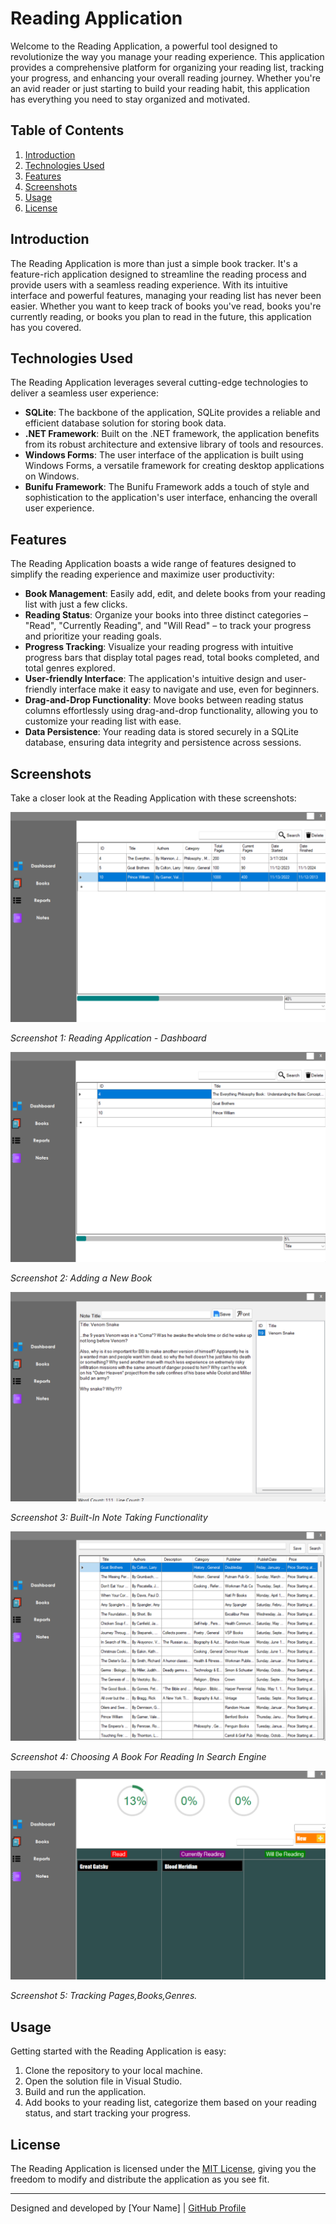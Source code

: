 # Reading Application

Welcome to the Reading Application, a powerful tool designed to revolutionize the way you manage your reading experience. This application provides a comprehensive platform for organizing your reading list, tracking your progress, and enhancing your overall reading journey. Whether you're an avid reader or just starting to build your reading habit, this application has everything you need to stay organized and motivated.

## Table of Contents
1. [Introduction](#introduction)
2. [Technologies Used](#technologies-used)
3. [Features](#features)
4. [Screenshots](#screenshots)
5. [Usage](#usage)
6. [License](#license)

## Introduction

The Reading Application is more than just a simple book tracker. It's a feature-rich application designed to streamline the reading process and provide users with a seamless reading experience. With its intuitive interface and powerful features, managing your reading list has never been easier. Whether you want to keep track of books you've read, books you're currently reading, or books you plan to read in the future, this application has you covered.

## Technologies Used

The Reading Application leverages several cutting-edge technologies to deliver a seamless user experience:

- **SQLite**: The backbone of the application, SQLite provides a reliable and efficient database solution for storing book data.
- **.NET Framework**: Built on the .NET framework, the application benefits from its robust architecture and extensive library of tools and resources.
- **Windows Forms**: The user interface of the application is built using Windows Forms, a versatile framework for creating desktop applications on Windows.
- **Bunifu Framework**: The Bunifu Framework adds a touch of style and sophistication to the application's user interface, enhancing the overall user experience.

## Features

The Reading Application boasts a wide range of features designed to simplify the reading experience and maximize user productivity:

- **Book Management**: Easily add, edit, and delete books from your reading list with just a few clicks.
- **Reading Status**: Organize your books into three distinct categories – "Read", "Currently Reading", and "Will Read" – to track your progress and prioritize your reading goals.
- **Progress Tracking**: Visualize your reading progress with intuitive progress bars that display total pages read, total books completed, and total genres explored.
- **User-friendly Interface**: The application's intuitive design and user-friendly interface make it easy to navigate and use, even for beginners.
- **Drag-and-Drop Functionality**: Move books between reading status columns effortlessly using drag-and-drop functionality, allowing you to customize your reading list with ease.
- **Data Persistence**: Your reading data is stored securely in a SQLite database, ensuring data integrity and persistence across sessions.

## Screenshots

Take a closer look at the Reading Application with these screenshots:

![Screenshot 1](https://github.com/EXDEICIDA/ReadingApplication/blob/749ee1b38601f928968ece87d2c20995b52c94cc/BookAppShowCase/Screenshot%202024-03-19%20031551.png)

*Screenshot 1: Reading Application - Dashboard*

![Screenshot 2](https://github.com/EXDEICIDA/ReadingApplication/blob/749ee1b38601f928968ece87d2c20995b52c94cc/BookAppShowCase/Screenshot%202024-03-19%20031721.png)

*Screenshot 2: Adding a New Book*

![Screenshot 3](https://github.com/EXDEICIDA/ReadingApplication/blob/749ee1b38601f928968ece87d2c20995b52c94cc/BookAppShowCase/Screenshot%202024-03-19%20032314.png)

*Screenshot 3: Built-In Note Taking Functionality*

![Screenshot 4](https://github.com/EXDEICIDA/ReadingApplication/blob/a87cf3ed1e541b5ca245568910323b0cdfe5c642/BookAppShowCase/Screenshot%202024-03-19%20031809.png)

*Screenshot 4: Choosing A Book For Reading In Search Engine*

![Screenshot 5](https://github.com/EXDEICIDA/ReadingApplication/blob/7c5884ddccb334e4cf15a8dfa53a2680a07e674a/BookAppShowCase/Screenshot%202024-03-19%20031837.png)

*Screenshot 5: Tracking Pages,Books,Genres.*

## Usage

Getting started with the Reading Application is easy:

1. Clone the repository to your local machine.
2. Open the solution file in Visual Studio.
3. Build and run the application.
4. Add books to your reading list, categorize them based on your reading status, and start tracking your progress.

## License

The Reading Application is licensed under the [MIT License](https://opensource.org/licenses/MIT), giving you the freedom to modify and distribute the application as you see fit.

---
Designed and developed by [Your Name] | [GitHub Profile](https://github.com/yourprofile)
